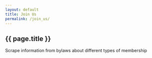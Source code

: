 ```yaml
---
layout: default
title: Join Us
permalink: /join_us/
---
```


## {{ page.title }}

Scrape information from bylaws about different types of membership

